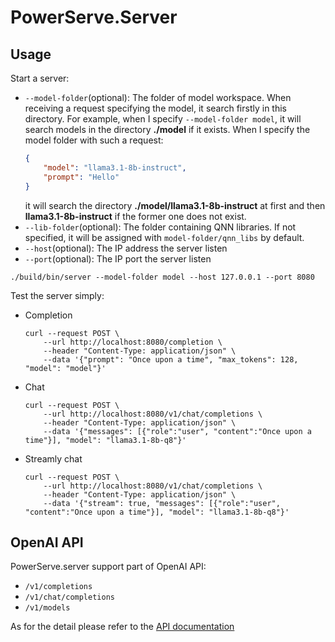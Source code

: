 # PowerServe.Server

## Usage

Start a server:
- `--model-folder`(optional): The folder of model workspace. When receiving a request specifying the model, it search firstly in this directory. For example, when I specify `--model-folder model`, it will search models in the directory **./model** if it exists. When I specify the model folder with such a request:
    ```json
    {
        "model": "llama3.1-8b-instruct",
        "prompt": "Hello"
    }
    ```
    it will search the directory **./model/llama3.1-8b-instruct** at first and then **llama3.1-8b-instruct** if the former one does not exist.
- `--lib-folder`(optional): The folder containing QNN libraries. If not specified, it will be assigned with `model-folder/qnn_libs` by default.
- `--host`(optional): The IP address the server listen
- `--port`(optional): The IP port the server listen
```shell
./build/bin/server --model-folder model --host 127.0.0.1 --port 8080
```

Test the server simply:
- Completion
    ```shell
    curl --request POST \
        --url http://localhost:8080/completion \
        --header "Content-Type: application/json" \
        --data '{"prompt": "Once upon a time", "max_tokens": 128, "model": "model"}'
    ```
- Chat
    ```shell
    curl --request POST \
        --url http://localhost:8080/v1/chat/completions \
        --header "Content-Type: application/json" \
        --data '{"messages": [{"role":"user", "content":"Once upon a time"}], "model": "llama3.1-8b-q8"}'
    ```
- Streamly chat
    ```shell
    curl --request POST \
        --url http://localhost:8080/v1/chat/completions \
        --header "Content-Type: application/json" \
        --data '{"stream": true, "messages": [{"role":"user", "content":"Once upon a time"}], "model": "llama3.1-8b-q8"}'
    ```

## OpenAI API

PowerServe.server support part of OpenAI API:
- `/v1/completions`
- `/v1/chat/completions`
- `/v1/models`

As for the detail please refer to the [API documentation](https://platform.openai.com/docs/api-reference)
